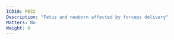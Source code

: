 ```yaml
---
ICD10: P032
Description: "Fetus and newborn affected by forceps delivery"
Matters: No
Weight: 0
---
```

